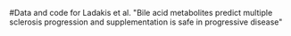 #Data and code for Ladakis et al. "Bile acid metabolites predict multiple sclerosis progression and supplementation is safe in progressive disease"

